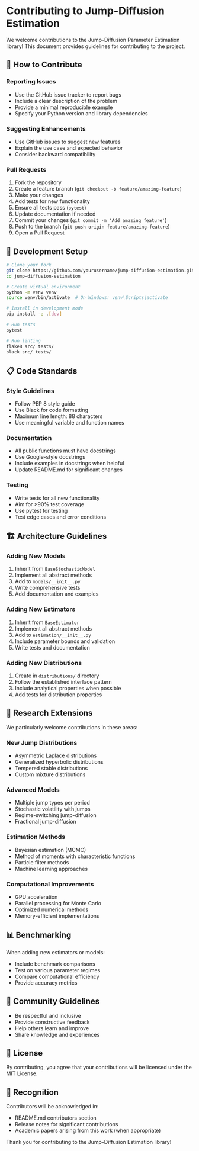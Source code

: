 # Contributing to Jump-Diffusion Estimation

We welcome contributions to the Jump-Diffusion Parameter Estimation library! This document provides guidelines for contributing to the project.

## 🚀 How to Contribute

### Reporting Issues
- Use the GitHub issue tracker to report bugs
- Include a clear description of the problem
- Provide a minimal reproducible example
- Specify your Python version and library dependencies

### Suggesting Enhancements
- Use GitHub issues to suggest new features
- Explain the use case and expected behavior
- Consider backward compatibility

### Pull Requests
1. Fork the repository
2. Create a feature branch (`git checkout -b feature/amazing-feature`)
3. Make your changes
4. Add tests for new functionality
5. Ensure all tests pass (`pytest`)
6. Update documentation if needed
7. Commit your changes (`git commit -m 'Add amazing feature'`)
8. Push to the branch (`git push origin feature/amazing-feature`)
9. Open a Pull Request

## 🧪 Development Setup

```bash
# Clone your fork
git clone https://github.com/yourusername/jump-diffusion-estimation.git
cd jump-diffusion-estimation

# Create virtual environment
python -m venv venv
source venv/bin/activate  # On Windows: venv\Scripts\activate

# Install in development mode
pip install -e .[dev]

# Run tests
pytest

# Run linting
flake8 src/ tests/
black src/ tests/
```

## 📋 Code Standards

### Style Guidelines
- Follow PEP 8 style guide
- Use Black for code formatting
- Maximum line length: 88 characters
- Use meaningful variable and function names

### Documentation
- All public functions must have docstrings
- Use Google-style docstrings
- Include examples in docstrings when helpful
- Update README.md for significant changes

### Testing
- Write tests for all new functionality
- Aim for >90% test coverage
- Use pytest for testing
- Test edge cases and error conditions

## 🏗️ Architecture Guidelines

### Adding New Models
1. Inherit from `BaseStochasticModel`
2. Implement all abstract methods
3. Add to `models/__init__.py`
4. Write comprehensive tests
5. Add documentation and examples

### Adding New Estimators
1. Inherit from `BaseEstimator`
2. Implement all abstract methods
3. Add to `estimation/__init__.py`
4. Include parameter bounds and validation
5. Write tests and documentation

### Adding New Distributions
1. Create in `distributions/` directory
2. Follow the established interface pattern
3. Include analytical properties when possible
4. Add tests for distribution properties

## 🔬 Research Extensions

We particularly welcome contributions in these areas:

### New Jump Distributions
- Asymmetric Laplace distributions
- Generalized hyperbolic distributions
- Tempered stable distributions
- Custom mixture distributions

### Advanced Models
- Multiple jump types per period
- Stochastic volatility with jumps
- Regime-switching jump-diffusion
- Fractional jump-diffusion

### Estimation Methods
- Bayesian estimation (MCMC)
- Method of moments with characteristic functions
- Particle filter methods
- Machine learning approaches

### Computational Improvements
- GPU acceleration
- Parallel processing for Monte Carlo
- Optimized numerical methods
- Memory-efficient implementations

## 📊 Benchmarking

When adding new estimators or models:
- Include benchmark comparisons
- Test on various parameter regimes
- Compare computational efficiency
- Provide accuracy metrics

## 🤝 Community Guidelines

- Be respectful and inclusive
- Provide constructive feedback
- Help others learn and improve
- Share knowledge and experiences

## 📄 License

By contributing, you agree that your contributions will be licensed under the MIT License.

## 🙏 Recognition

Contributors will be acknowledged in:
- README.md contributors section
- Release notes for significant contributions
- Academic papers arising from this work (when appropriate)

Thank you for contributing to the Jump-Diffusion Estimation library!
